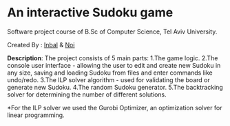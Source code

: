 # An interactive Sudoku game
Software project course of B.Sc of Computer Science, Tel Aviv University.

Created By : [Inbal](https://github.com/Inbalavivi) & [Noi](https://github.com/Noicoh)

**Description**: The project consists of 5 main parts:
1.The game logic.
2.The console user interface - allowing the user to edit and create new Sudoku in any size, saving and loading Sudoku from files and enter commands like undo/redo.
3.The ILP solver algorithm - used for validating the board or generate new Sudoku.
4.The random Sudoku generator.
5.The backtracking solver for determining the number of different solutions.

*For the ILP solver we used the Gurobi Optimizer, an optimization solver for linear programming.

